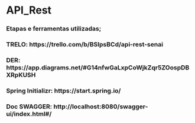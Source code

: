 # API_Rest
<h3>Etapas e ferramentas utilizadas;</h3>
<h3> TRELO: https://trello.com/b/BSIpsBCd/api-rest-senai</h3>
<h3> DER: https://app.diagrams.net/#G14nfwGaLxpCoWjkZqr5ZOospDBXRpKUSH</h3>
<h3> Spring Initializr: https://start.spring.io/</h3>
<h3> Doc SWAGGER: http://localhost:8080/swagger-ui/index.html#/ </h3>

